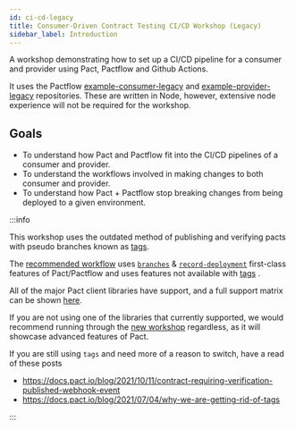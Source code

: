 ```yaml
---
id: ci-cd-legacy
title: Consumer-Driven Contract Testing CI/CD Workshop (Legacy)
sidebar_label: Introduction
---
```


A workshop demonstrating how to set up a CI/CD pipeline for a consumer and provider using Pact, Pactflow and Github Actions.

It uses the Pactflow [example-consumer-legacy][example-consumer-legacy] and [example-provider-legacy][example-provider-legacy] repositories. These are written in Node, however, extensive node experience will not be required for the workshop.

## Goals

* To understand how Pact and Pactflow fit into the CI/CD pipelines of a consumer and provider.
* To understand the workflows involved in making changes to both consumer and provider.
* To understand how Pact + Pactflow stop breaking changes from being deployed to a given environment.

[example-consumer-legacy]: https://github.com/pactflow/example-consumer-legacy
[example-provider-legacy]: https://github.com/pactflow/example-provider-legacy

:::info

This workshop uses the outdated method of publishing and verifying pacts with pseudo branches known as [tags](https://docs.pact.io/pact_broker/tags#using-tags).

The [recommended workflow](https://docs.pactflow.io/docs/workshops/ci-cd) uses [`branches`](https://docs.pact.io/pact_broker/branches) & [`record-deployment`](https://docs.pact.io/pact_broker/recording_deployments_and_releases) first-class features of Pact/Pactflow and uses features not available with [tags](https://docs.pact.io/pact_broker/tags#using-tags) .

All of the major Pact client libraries have support, and a full support matrix can be shown [here](https://docs.pact.io/pact_broker/branches#support).

If you are not using one of the libraries that currently supported, we would recommend running through the [new workshop](https://docs.pactflow.io/docs/workshops/ci-cd) regardless, as it will showcase advanced features of Pact.

If you are still using `tags` and need more of a reason to switch, have a read of these posts

* <https://docs.pact.io/blog/2021/10/11/contract-requiring-verification-published-webhook-event>
* <https://docs.pact.io/blog/2021/07/04/why-we-are-getting-rid-of-tags>

:::
